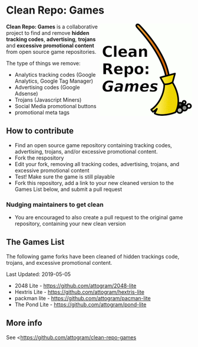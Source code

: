 # Clean Repo: Games

<img align="right" style="float:right;" src="https://raw.githubusercontent.com/attogram/clean-repo-games/master/clean-repo-games.png" width="250" height="250">

**Clean Repo: Games** is a collaborative project to find and remove 
**hidden tracking codes**, **advertising**, **trojans** and **excessive promotional content** from open source game repositories.

The type of things we remove:

* Analytics tracking codes (Google Analytics, Google Tag Manager)
* Advertising codes (Google Adsense)
* Trojans (Javascript Miners)
* Social Media promotional buttons
* promotional meta tags

## How to contribute

* Find an open source game repository containing tracking codes, advertising, trojans, and/or excessive promotional content.
* Fork the respository
* Edit your fork, removing all tracking codes, advertising, trojans, and excessive promotional content
* Test! Make sure the game is still playable
* Fork this repository, add a link to your new cleaned version to the Games List below, and submit a pull request

### Nudging maintainers to get clean

* You are encouraged to also create a pull request to the original game repository, containing your new clean version

## The Games List

The following game forks have been cleaned of hidden trackings code, trojans, and excessive promotional content.

Last Updated: 2019-05-05

* 2048 Lite - <https://github.com/attogram/2048-lite>
* Hextris Lite - <https://github.com/attogram/hextris-lite>
* packman lite - <https://github.com/attogram/pacman-lite>
* The Pond Lite - <https://github.com/attogram/pond-lite>

## More info

See <<https://github.com/attogram/clean-repo-games>
